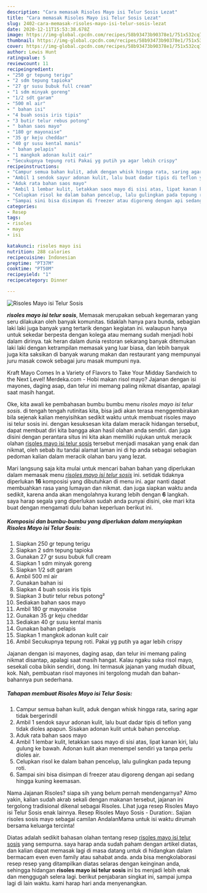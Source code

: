 ```yaml
---
description: "Cara memasak Risoles Mayo isi Telur Sosis Lezat"
title: "Cara memasak Risoles Mayo isi Telur Sosis Lezat"
slug: 2402-cara-memasak-risoles-mayo-isi-telur-sosis-lezat
date: 2020-12-11T15:53:38.678Z
image: https://img-global.cpcdn.com/recipes/58b93473b90378e1/751x532cq70/risoles-mayo-isi-telur-sosis-foto-resep-utama.jpg
thumbnail: https://img-global.cpcdn.com/recipes/58b93473b90378e1/751x532cq70/risoles-mayo-isi-telur-sosis-foto-resep-utama.jpg
cover: https://img-global.cpcdn.com/recipes/58b93473b90378e1/751x532cq70/risoles-mayo-isi-telur-sosis-foto-resep-utama.jpg
author: Lewis Hunt
ratingvalue: 5
reviewcount: 11
recipeingredient:
- "250 gr tepung terigu"
- "2 sdm tepung tapioka"
- "27 gr susu bubuk full cream"
- "1 sdm minyak goreng"
- "1/2 sdt garam"
- "500 ml air"
- " bahan isi"
- "4 buah sosis iris tipis"
- "3 butir telur rebus potong"
- " bahan saos mayo"
- "180 gr mayonaise"
- "35 gr keju cheddar"
- "40 gr susu kental manis"
- " bahan pelapis"
- "1 mangkok adonan kulit cair"
- "Secukupnya tepung roti Pakai yg putih ya agar lebih crispy"
recipeinstructions:
- "Campur semua bahan kulit, aduk dengan whisk hingga rata, saring agar tidak bergerindil"
- "Ambil 1 sendok sayur adonan kulit, lalu buat dadar tipis di teflon yang tidak dioles apapun. Sisakan adonan kulit untuk bahan pencelup."
- "Aduk rata bahan saos mayo"
- "Ambil 1 lembar kulit, letakkan saos mayo di sisi atas, lipat kanan kiri, lalu gulung ke bawah. Adonan kulit akan menempel sendiri ya tanpa perlu dioles air."
- "Celupkan risol ke dalam bahan pencelup, lalu gulingkan pada tepung roti."
- "Sampai sini bisa disimpan di freezer atau digoreng dengan api sedang hingga kuning keemasan."
categories:
- Resep
tags:
- risoles
- mayo
- isi

katakunci: risoles mayo isi 
nutrition: 288 calories
recipecuisine: Indonesian
preptime: "PT37M"
cooktime: "PT50M"
recipeyield: "1"
recipecategory: Dinner

---
```



![Risoles Mayo isi Telur Sosis](https://img-global.cpcdn.com/recipes/58b93473b90378e1/751x532cq70/risoles-mayo-isi-telur-sosis-foto-resep-utama.jpg)

<b><i>risoles mayo isi telur sosis</i></b>, Memasak merupakan sebuah kegemaran yang seru dilakukan oleh banyak komunitas. tidaklah hanya para bunda, sebagian laki laki juga banyak yang tertarik dengan kegiatan ini. walaupun hanya untuk sekedar berpesta dengan kolega atau memang sudah menjadi hobi dalam dirinya. tak heran dalam dunia restoran sekarang banyak ditemukan laki laki dengan ketrampilan memasak yang luar biasa, dan lebih banyak juga kita saksikan di banyak warung makan dan restaurant yang mempunyai juru masak cowok sebagai juru masak mumpuni nya.

Kraft Mayo Comes In a Variety of Flavors to Take Your Midday Sandwich to the Next Level! Merdeka.com - Hobi makan risol mayo? Jajanan dengan isi mayones, daging asap, dan telur ini memang paling nikmat disantap, apalagi saat masih hangat.

Oke, kita awali ke pembahasan bumbu bumbu menu <i>risoles mayo isi telur sosis</i>. di tengah tengah rutinitas kita, bisa jadi akan terasa menggembirakan bila sejenak kalian menyisihkan sedikit waktu untuk membuat risoles mayo isi telur sosis ini. dengan kesuksesan kita dalam meracik hidangan tersebut, dapat membuat diri kita bangga akan hasil olahan anda sendiri. dan juga disini dengan perantara situs ini kita akan memiliki rujukan untuk meracik olahan <u>risoles mayo isi telur sosis</u> tersebut menjadi masakan yang enak dan nikmat, oleh sebab itu tandai alamat laman ini di hp anda sebagai sebagian pedoman kalian dalam meracik olahan baru yang lezat.


Mari langsung saja kita mulai untuk mencari bahan bahan yang diperlukan dalam memasak menu <u><i>risoles mayo isi telur sosis</i></u> ini. setidak tidaknya diperlukan <b>16</b> komposisi yang dibutuhkan di menu ini. agar nanti dapat membuahkan rasa yang lumayan dan nikmat. dan juga siapkan waktu anda sedikit, karena anda akan mengolahnya kurang lebih dengan <b>6</b> langkah. saya harap segala yang diperlukan sudah anda punyai disini, oke mari kita buat dengan mengamati dulu bahan keperluan berikut ini.

<!--inarticleads1-->

##### Komposisi dan bumbu-bumbu yang diperlukan dalam menyiapkan Risoles Mayo isi Telur Sosis:

1. Siapkan 250 gr tepung terigu
1. Siapkan 2 sdm tepung tapioka
1. Gunakan 27 gr susu bubuk full cream
1. Siapkan 1 sdm minyak goreng
1. Siapkan 1/2 sdt garam
1. Ambil 500 ml air
1. Gunakan  bahan isi
1. Siapkan 4 buah sosis iris tipis
1. Siapkan 3 butir telur rebus potong²
1. Sediakan  bahan saos mayo
1. Ambil 180 gr mayonaise
1. Gunakan 35 gr keju cheddar
1. Sediakan 40 gr susu kental manis
1. Gunakan  bahan pelapis
1. Siapkan 1 mangkok adonan kulit cair
1. Ambil Secukupnya tepung roti. Pakai yg putih ya agar lebih crispy


Jajanan dengan isi mayones, daging asap, dan telur ini memang paling nikmat disantap, apalagi saat masih hangat. Kalau ngaku suka risol mayo, sesekali coba bikin sendiri, dong. Ini termasuk jajanan yang mudah dibuat, kok. Nah, pembuatan risol mayones ini tergolong mudah dan bahan-bahannya pun sederhana. 

<!--inarticleads2-->

##### Tahapan membuat Risoles Mayo isi Telur Sosis:

1. Campur semua bahan kulit, aduk dengan whisk hingga rata, saring agar tidak bergerindil
1. Ambil 1 sendok sayur adonan kulit, lalu buat dadar tipis di teflon yang tidak dioles apapun. Sisakan adonan kulit untuk bahan pencelup.
1. Aduk rata bahan saos mayo
1. Ambil 1 lembar kulit, letakkan saos mayo di sisi atas, lipat kanan kiri, lalu gulung ke bawah. Adonan kulit akan menempel sendiri ya tanpa perlu dioles air.
1. Celupkan risol ke dalam bahan pencelup, lalu gulingkan pada tepung roti.
1. Sampai sini bisa disimpan di freezer atau digoreng dengan api sedang hingga kuning keemasan.


Nama Jajanan Risoles? siapa sih yang belum pernah mendengarnya? Almo yakin, kalian sudah akrab sekali dengan makanan tersebut, jajanan ini tergolong tradisional dikenal sebagai Risoles. Lihat juga resep Risoles Mayo isi Telur Sosis enak lainnya. Resep Risoles Mayo Sosis - Duration:. Sajian risoles sosis mayo sebagai camilan AndalanMama untuk isi waktu dirumah bersama keluarga tercinta! 

Diatas adalah sedikit bahasan olahan tentang resep <u>risoles mayo isi telur sosis</u> yang sempurna. saya harap anda sudah paham dengan artikel diatas, dan kalian dapat memasak lagi di masa datang untuk di hidangkan dalam bermacam even even family atau sahabat anda. anda bisa mengkolaborasi resep resep yang ditampilkan diatas selaras dengan keinginan anda, sehingga hidangan <b>risoles mayo isi telur sosis</b> ini bs menjadi lebih enak dan menggugah selera lagi. berikut penjabaran singkat ini, sampai jumpa lagi di lain waktu. kami harap hari anda menyenangkan.
